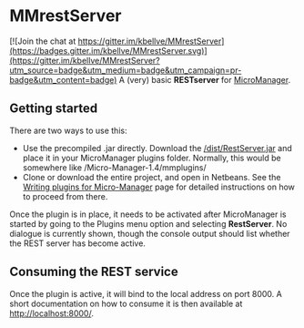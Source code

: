 # MMrestServer

[![Join the chat at https://gitter.im/kbellve/MMrestServer](https://badges.gitter.im/kbellve/MMrestServer.svg)](https://gitter.im/kbellve/MMrestServer?utm_source=badge&utm_medium=badge&utm_campaign=pr-badge&utm_content=badge)
A (very) basic **RESTserver** for [MicroManager](https://micro-manager.org/).

## Getting started
There are two ways to use this:

* Use the precompiled .jar directly.
    Download the [/dist/RestServer.jar](https://github.com/MattNeuro/MMrestServer/blob/master/dist/RestServer.jar) and place it in your MicroManager plugins folder. 
    Normally, this would be somewhere like /Micro-Manager-1.4/mmplugins/
* Clone or download the entire project, and open in Netbeans. 
    See the [Writing plugins for Micro-Manager](https://micro-manager.org/wiki/Writing_plugins_for_Micro-Manager) page for detailed instructions on how to proceed from there.

Once the plugin is in place, it needs to be activated after MicroManager is started by going to the Plugins menu option and selecting **RestServer**. 
No dialogue is currently shown, though the console output should list whether the REST server has become active.

## Consuming the REST service
Once the plugin is active, it will bind to the local address on port 8000. 
A short documentation on how to consume it is then available at [http://localhost:8000/](http://localhost:8000/). 


